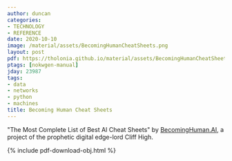 ```yaml
---
author: duncan
categories:
- TECHNOLOGY
- REFERENCE
date: 2020-10-10
image: /material/assets/BecomingHumanCheatSheets.png
layout: post
pdf: https://tholonia.github.io/material/assets/BecomingHumanCheatSheets.pdf
ptags: [nokwgen-manual]
jday: 23987
tags:
- data
- networks
- python
- machines
title: Becoming Human Cheat Sheets
---
```


"The Most Complete List of Best AI Cheat Sheets" by [BecomingHuman.AI](https://becominghuman.ai/), a project of the prophetic digital edge-lord Cliff High. 

<!--more-->

{% include pdf-download-obj.html %}
